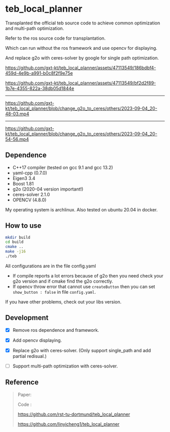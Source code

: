 # teb_local_planner

Transplanted the official teb source code to achieve common optimization and multi-path optimization.

Refer to the ros source code for transplantation.

Which can run without the ros framework and use opencv for displaying.

And replace g2o with ceres-solver by google for single path optimization.


https://github.com/gxt-kt/teb_local_planner/assets/47113549/186bdbf4-459d-4e9b-a991-b0c8f2f9e75e

https://github.com/gxt-kt/teb_local_planner/assets/47113549/bf2d2f89-1b7e-4355-822a-38db05d1844e



---

https://github.com/gxt-kt/teb_local_planner/blob/change_g2o_to_ceres/others/2023-09-04_20-48-03.mp4

---

https://github.com/gxt-kt/teb_local_planner/blob/change_g2o_to_ceres/others/2023-09-04_20-54-56.mp4


## Dependence

- C++17 compiler (tested on gcc 9.1 and gcc 13.2)
- yaml-cpp (0.7.0)
- Eigen3 3.4
- Boost 1.81
- g2o (2020-04 version important!)
- ceres-solver 2.1.0
- OPENCV (4.8.0)

My operating system is archlinux. Also tested on ubuntu 20.04 in docker.


## How to use

```bash
mkdir build
cd build
cmake ..
make -j16
./teb
```

All configurations are in the file config.yaml 

- If compile reports a lot errors because of g2o then you need check your g2o version and if cmake find the g2o correctly.
- If opencv throw error that cannot use `createButton` then you can set `show_button : false` in file `config.yaml`.

If you have other problems, check out your libs version.

## Development

- [x] Remove ros dependence and framework.

- [x] Add opencv displaying.

- [x] Replace g2o with ceres-solver. (Only support single_path and add partial redisual.)

- [ ] Support multi-path optimization with ceres-solver.


## Reference

> 
> Paper:
> 
> 
> Code :
> 
> https://github.com/rst-tu-dortmund/teb_local_planner
> 
> https://github.com/linyicheng1/teb_local_planner
> 
